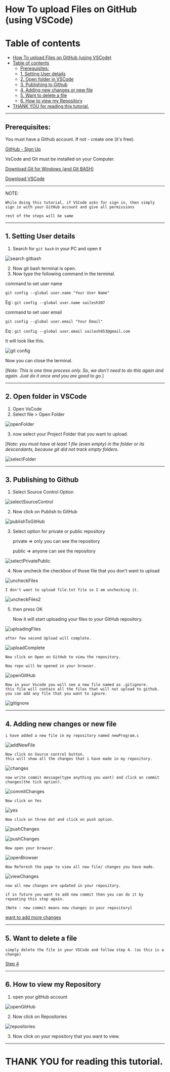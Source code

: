# How To upload Files on GitHub (using VSCode)

Table of contents
=================

- [How To upload Files on GitHub (using VSCode)](#how-to-upload-files-on-github-using-vscode)
- [Table of contents](#table-of-contents)
  - [Prerequisites:](#prerequisites)
  - [1. Setting User details](#1-setting-user-details)
  - [2. Open folder in VSCode](#2-open-folder-in-vscode)
  - [3. Publishing to Github](#3-publishing-to-github)
  - [4. Adding new changes or new file](#4-adding-new-changes-or-new-file)
  - [5. Want to delete a file](#5-want-to-delete-a-file)
  - [6. How to view my Repository](#6-how-to-view-my-repository)
- [THANK YOU for reading this tutorial.](#thank-you-for-reading-this-tutorial)



---
## Prerequisites:

You must have a Github account. If not - create one (it's free).

<a href = "https://github.com/signup" target= "_blank"> GitHub - Sign Up </a>

VsCode and Git must be installed on your Computer.

<a href = "https://gitforwindows.org/" target= "_blank"> Download Git for Windows (and Git BASH) </a>

<a href="https://code.visualstudio.com/download" target="_blank"> Download VSCode </a>

---

NOTE:

    While doing this tutorial, if VSCode asks for sign in, then simply sign in with your GitHub account and give all permissions

    rest of the steps will be same

---
## 1. Setting User details

1. Search for `git bash` in your PC and open it

![search gitbash](images/git-bash-search.png)

2. Now git bash terminal is open.
3. Now type the following command in the terminal.

command to set user name

    git config --global user.name "Your User Name"
Eg : `git config --global user.name sailesh307`

command to set user email

    git config --global user.email "Your Email"
Eq : `git config --global user.email sailesh953@gmail.com`

It will look like this.

![git config](images/git-config.png)

Now you can close the terminal.

[*Note: This is one time process only. So, we don't need to do this again and again. Just do it once and you are good to go.*]

---
## 2. Open folder in VSCode

1. Open VsCode
2. Select file > Open Folder

![openFolder](./images/vscode-open-folder.png)

3. now select your Project Folder that you want to upload.

[*Note: you must have at least 1 file (even empty) in the folder or its descendants, because git did not track empty folders*.

![selectFolder](./images/vscode-select-folder.png)

---
## 3. Publishing to Github

1. Select Source Control Option

![selectSourceControl](./images/vscode-select-source-control.png)

2. Now click on Publish to GitHub

![publishToGitHub](./images/vscode-publish-to-github.png)

3. Select option for private or public repository

    private => only you can see the repository

    public => anyone can see the repository

![selectPrivatePublic](./images/vscode-select-private-public.png)

4. Now uncheck the checkbox of those file that you don't want to upload

![uncheckFiles](./images/vscode-uncheck-files1.png)

    I don't want to upload file.txt file so I am unchecking it.

![uncheckFiles2](./images/vscode-uncheck-files2.png)

5. then press OK

    Now it will start uploading your files to your GitHub repository.

![uploadingFiles](./images/vscode-uploading-files.png)

    after few second Upload will complete.

![uploadComplete](./images/vscode-upload-complete.png)

    Now click on Open on GitHub to view the repository.

    Now repo will be opened in your browser.

![openGitHub](./images/open-github.png)

    Now in your Vscode you will see a new file named as .gitignore.
    this file will contain all the files that will not upload to github.
    you can add any file that you want to ignore.

![gitignore](./images/gitignore.png)

---
## 4. Adding new changes or new file

    i have added a new file in my repository named newProgram.c
![addNewFile](./images/add-new-file.png)

    Now click on Source control button.
    this will show all the changes that i have made in my repository.

![changes](./images/changes.png)

    now write commit message(type anything you want) and click on commit changes(the tick option).

![commitChanges](./images/commit-changes.png)

    Now click on Yes

![yes](./images/yes.png)

    Now click on three dot and click on push option.

![pushChanges](./images/push-changes-three-dot.png)

![pushChanges](./images/push-changes-push.png)

    Now open your browser.

![openBrowser](./images/open-browser.png)

    Now Referesh the page to view all new file/ changes you have made.

![viewChanges](./images/view-changes.png)

    now all new changes are updated in your repository.

    if in future you want to add new commit then you can do it by repeating this step again.

    [Note : new commit means new changes in your repository]

[want to add more changes](#4-adding-new-changes-or-new-file)

---
## 5. Want to delete a file

    simply delete the file in your VSCode and follow step 4. (as this is a change)
[Step 4](#4-adding-new-changes-or-new-file)


---
## 6. How to view my Repository

1. open your gitHub account

![openGitHub](./images/open-github-account.png)

2. Now click on Repositories

![repositories](./images/view-all-repo.png)

3. Now click on your repository that you want to view.

---
# THANK YOU for reading this tutorial.
